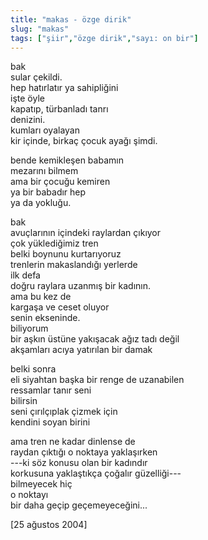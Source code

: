 ```yaml
---
title: "makas - özge dirik"
slug: "makas"
tags: ["şiir","özge dirik","sayı: on bir"]
---
```


bak  
sular çekildi.  
hep hatırlatır ya sahipliğini  
işte öyle  
kapatıp, türbanladı tanrı  
denizini.  
kumları oyalayan  
kir içinde, birkaç çocuk ayağı şimdi.

bende kemikleşen babamın  
mezarını bilmem  
ama bir çocuğu kemiren  
ya bir babadır hep  
ya da yokluğu.

bak  
avuçlarının içindeki raylardan çıkıyor  
çok yüklediğimiz tren  
belki boynunu kurtarıyoruz  
trenlerin makaslandığı yerlerde  
ilk defa  
doğru raylara uzanmış bir kadının.  
ama bu kez de  
kargaşa ve ceset oluyor  
senin ekseninde.  
biliyorum  
bir aşkın üstüne yakışacak ağız tadı değil  
akşamları acıya yatırılan bir damak

belki sonra  
eli siyahtan başka bir renge de uzanabilen  
ressamlar tanır seni  
bilirsin  
seni çırılçıplak çizmek için  
kendini soyan birini

ama tren ne kadar dinlense de  
raydan çıktığı o noktaya yaklaşırken  
---ki söz konusu olan bir kadındır  
korkusuna yaklaştıkça çoğalır güzelliği---  
bilmeyecek hiç  
o noktayı  
bir daha geçip geçemeyeceğini...

\[25 ağustos 2004\]

